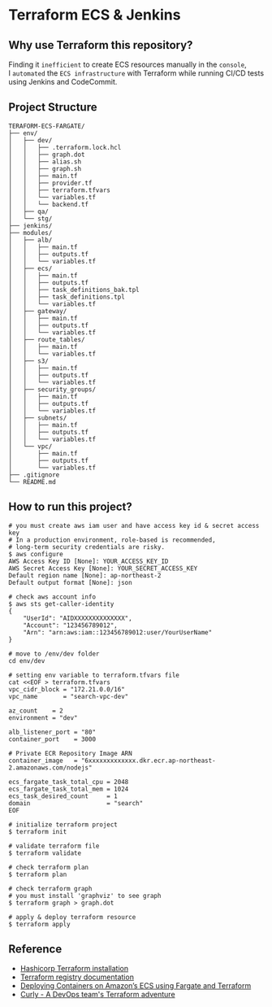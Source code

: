 # Terraform ECS & Jenkins

## Why use Terraform this repository?

Finding it `inefficient` to create ECS resources manually in the `console`,  
I `automated` the `ECS infrastructure` with Terraform while running CI/CD tests using Jenkins and CodeCommit.

## Project Structure

```shell
TERAFORM-ECS-FARGATE/
├── env/
│   ├── dev/
│   │   ├── .terraform.lock.hcl
│   │   ├── graph.dot
│   │   ├── alias.sh
│   │   ├── graph.sh
│   │   ├── main.tf
│   │   ├── provider.tf
│   │   ├── terraform.tfvars
│   │   └── variables.tf
│   │   └── backend.tf
│   ├── qa/
│   └── stg/
├── jenkins/
├── modules/
│   ├── alb/
│   │   ├── main.tf
│   │   ├── outputs.tf
│   │   └── variables.tf
│   ├── ecs/
│   │   ├── main.tf
│   │   ├── outputs.tf
│   │   ├── task_definitions_bak.tpl
│   │   ├── task_definitions.tpl
│   │   └── variables.tf
│   ├── gateway/
│   │   ├── main.tf
│   │   ├── outputs.tf
│   │   └── variables.tf
│   ├── route_tables/
│   │   ├── main.tf
│   │   └── variables.tf
│   ├── s3/
│   │   ├── main.tf
│   │   ├── outputs.tf
│   │   └── variables.tf
│   ├── security_groups/
│   │   ├── main.tf
│   │   ├── outputs.tf
│   │   └── variables.tf
│   ├── subnets/
│   │   ├── main.tf
│   │   ├── outputs.tf
│   │   └── variables.tf
│   └── vpc/
│       ├── main.tf
│       ├── outputs.tf
│       └── variables.tf
├── .gitignore
└── README.md
```

## How to run this project?

```shell
# you must create aws iam user and have access key id & secret access key
# In a production environment, role-based is recommended,
# long-term security credentials are risky.
$ aws configure
AWS Access Key ID [None]: YOUR_ACCESS_KEY_ID
AWS Secret Access Key [None]: YOUR_SECRET_ACCESS_KEY
Default region name [None]: ap-northeast-2
Default output format [None]: json
```

```shell
# check aws account info
$ aws sts get-caller-identity
{
    "UserId": "AIDXXXXXXXXXXXXXX",
    "Account": "123456789012",
    "Arn": "arn:aws:iam::123456789012:user/YourUserName"
}
```

```shell
# move to /env/dev folder
cd env/dev
```

```shell
# setting env variable to terraform.tfvars file
cat <<EOF > terraform.tfvars
vpc_cidr_block = "172.21.0.0/16"
vpc_name       = "search-vpc-dev"

az_count    = 2
environment = "dev"

alb_listener_port = "80"
container_port    = 3000

# Private ECR Repository Image ARN
container_image   = "6xxxxxxxxxxxxx.dkr.ecr.ap-northeast-2.amazonaws.com/nodejs"

ecs_fargate_task_total_cpu = 2048
ecs_fargate_task_total_mem = 1024
ecs_task_desired_count     = 1
domain                     = "search"
EOF
```

```shell
# initialize terraform project
$ terraform init
```

```shell
# validate terraform file
$ terraform validate
```

```shell
# check terraform plan
$ terraform plan
```

```shell
# check terraform graph
# you must install 'graphviz' to see graph
$ terraform graph > graph.dot
```

```shell
# apply & deploy terraform resource
$ terraform apply
```

## Reference

- [Hashicorp Terraform installation](https://developer.hashicorp.com/terraform/install)
- [Terraform registry documentation](https://registry.terraform.io/providers/hashicorp/aws/latest/docs)
- [Deploying Containers on Amazon’s ECS using Fargate and Terraform](https://medium.com/@bradford_hamilton/deploying-containers-on-amazons-ecs-using-fargate-and-terraform-part-2-2e6f6a3a957f)
- [Curly - A DevOps team's Terraform adventure](https://helloworld.kurly.com/blog/terraform-adventure)
